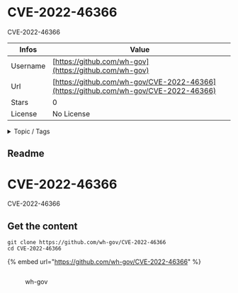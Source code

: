 # CVE-2022-46366

CVE-2022-46366

| Infos    | Value                                                              |
| -------- | -------------------------------------------------------------------|
| Username | [https://github.com/wh-gov](https://github.com/wh-gov) |
| Url      | [https://github.com/wh-gov/CVE-2022-46366](https://github.com/wh-gov/CVE-2022-46366)                                               |
| Stars    | 0                                                          |
| License  | No License                                                        |

<details>

<summary>Topic / Tags</summary>

* n

</details>

## Readme

# CVE-2022-46366
CVE-2022-46366



## Get the content

```
git clone https://github.com/wh-gov/CVE-2022-46366
cd CVE-2022-46366
```

{% embed url="https://github.com/wh-gov/CVE-2022-46366" %}

<figure><img src="https://avatars.githubusercontent.com/u/120082360?v=4" alt=""><figcaption><p>wh-gov</p></figcaption></figure>
